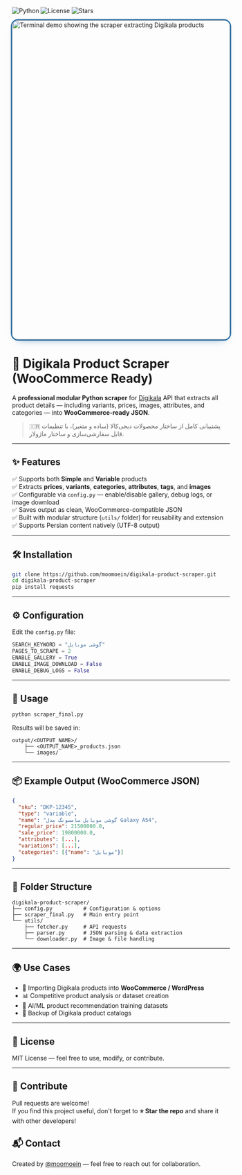 ![Python](https://img.shields.io/badge/python-3.8%2B-blue) 
![License](https://img.shields.io/badge/license-MIT-green) 
![Stars](https://img.shields.io/github/stars/moomoein/digikala-product-scraper?style=social)


<img style="border-radius: 1em;overflow: hidden;display: flex;outline: 3px solid #3572a5;box-shadow: 0px 10px 20px -14px #3572a5;" width="100%" height="736" alt="Terminal demo showing the scraper extracting Digikala products" src="https://github.com/user-attachments/assets/e238cf7a-6f4e-474a-8c29-9afbf23f61dc" />

# 🧠 Digikala Product Scraper (WooCommerce Ready)

A **professional modular Python scraper** for [Digikala](https://www.digikala.com/) API that extracts all product details — including variants, prices, images, attributes, and categories — into **WooCommerce-ready JSON**.

> 🇮🇷 پشتیبانی کامل از ساختار محصولات دیجی‌کالا (ساده و متغیر)، با تنظیمات قابل سفارشی‌سازی و ساختار ماژولار.

---

## ✨ Features

✅ Supports both **Simple** and **Variable** products  
✅ Extracts **prices**, **variants**, **categories**, **attributes**, **tags**, and **images**  
✅ Configurable via `config.py` — enable/disable gallery, debug logs, or image download  
✅ Saves output as clean, WooCommerce-compatible JSON  
✅ Built with modular structure (`utils/` folder) for reusability and extension  
✅ Supports Persian content natively (UTF-8 output)


---

## 🛠️ Installation

```bash
git clone https://github.com/moomoein/digikala-product-scraper.git
cd digikala-product-scraper
pip install requests
````

---

## ⚙️ Configuration

Edit the `config.py` file:

```python
SEARCH_KEYWORD = "گوشی موبایل"
PAGES_TO_SCRAPE = 2
ENABLE_GALLERY = True
ENABLE_IMAGE_DOWNLOAD = False
ENABLE_DEBUG_LOGS = False
```

---

## 🚀 Usage

```bash
python scraper_final.py
```

Results will be saved in:

```
output/<OUTPUT_NAME>/
    ├── <OUTPUT_NAME>_products.json
    └── images/
```

---

## 📦 Example Output (WooCommerce JSON)

```json
{
  "sku": "DKP-12345",
  "type": "variable",
  "name": "گوشی موبایل سامسونگ مدل Galaxy A54",
  "regular_price": 21500000.0,
  "sale_price": 19800000.0,
  "attributes": [...],
  "variations": [...],
  "categories": [{"name": "موبایل"}]
}
```

---

## 🧩 Folder Structure

```
digikala-product-scraper/
├── config.py          # Configuration & options
├── scraper_final.py   # Main entry point
└── utils/
    ├── fetcher.py     # API requests
    ├── parser.py      # JSON parsing & data extraction
    └── downloader.py  # Image & file handling
```

---

## 🌍 Use Cases

* 🔄 Importing Digikala products into **WooCommerce / WordPress**
* 📊 Competitive product analysis or dataset creation
* 🧠 AI/ML product recommendation training datasets
* 💾 Backup of Digikala product catalogs

---

## 📜 License

MIT License — feel free to use, modify, or contribute.

---

## 🤝 Contribute
Pull requests are welcome!  
If you find this project useful, don't forget to **⭐ Star the repo** and share it with other developers!

## 📬 Contact
Created by [@moomoein](https://github.com/moomoein) — feel free to reach out for collaboration.
